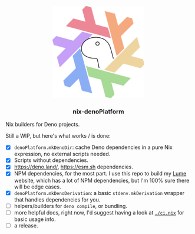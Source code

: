 <p align="center">
    <picture>
      <source media="(prefers-color-scheme: dark)" srcset="./.github/assets/nix-deno-dark.webp" width="250">
      <source media="(prefers-color-scheme: light)" srcset="./.github/assets/nix-deno-light.webp" width="250">
      <img alt="Logo" src="./.github/assets/nix-deno-dark.webp" width="250">
    </picture>
    <h3 align="center">nix-denoPlatform</h3>
</p>

Nix builders for Deno projects.

Still a WIP, but here's what works / is done:

- [x] `denoPlatform.mkDenoDir`: cache Deno dependencies in a pure Nix expression, no external scripts needed.
- [x] Scripts without dependencies.
- [x] https://deno.land/, https://esm.sh dependencies.
- [x] NPM dependencies, for the most part. I use this repo to build my [Lume](https://lume.land) website, which has a lot of NPM dependencies, but I'm 100% sure there will be edge cases.
- [x] `denoPlatform.mkDenoDerivation`: a basic `stdenv.mkDerivation` wrapper that handles dependencies for you.
- [ ] helpers/builders for `deno compile`, or bundling.
- [ ] more helpful docs, right now, I'd suggest having a look at [`./ci.nix`](./ci.nix) for basic usage info.
- [ ] a release.
